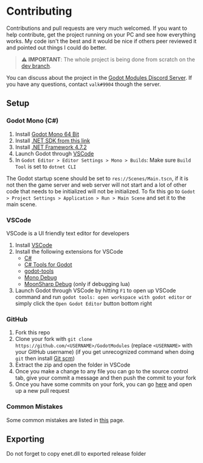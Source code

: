 # Contributing
Contributions and pull requests are very much welcomed. If you want to help contribute, get the project running on your PC and see how everything works. My code isn't the best and it would be nice if others peer reviewed it and pointed out things I could do better. 


> ⚠️ **IMPORTANT**: The whole project is being done from scratch on the [dev branch](https://github.com/GodotModules/GodotModulesCSharp/tree/dev).


You can discuss about the project in the [Godot Modules Discord Server](https://discord.gg/866cg8yfxZ). If you have any questions, contact `valk#9904` though the server.


## Setup


### Godot Mono (C#)
1. Install [Godot Mono 64 Bit](https://godotengine.org)
2. Install [.NET SDK from this link](https://dotnet.microsoft.com/en-us/download)
3. Install [.NET Framework 4.7.2](https://duckduckgo.com/?q=.net+framework+4.7.2)
4. Launch Godot through [VSCode](#vscode)
5. In `Godot Editor > Editor Settings > Mono > Builds`: Make sure `Build Tool` is set to `dotnet CLI`

The Godot startup scene should be set to `res://Scenes/Main.tscn`, if it is not then the game server and web server will not start and a lot of other code that needs to be initialized will not be initialized. To fix this go to `Godot > Project Settings > Application > Run > Main Scene` and set it to the main scene.

### VSCode
VSCode is a UI friendly text editor for developers
1. Install [VSCode](https://code.visualstudio.com)
2. Install the following extensions for VSCode
    - [C#](https://marketplace.visualstudio.com/items?itemName=ms-dotnettools.csharp)
    - [C# Tools for Godot](https://marketplace.visualstudio.com/items?itemName=neikeq.godot-csharp-vscode)
    - [godot-tools](https://marketplace.visualstudio.com/items?itemName=geequlim.godot-tools)
    - [Mono Debug](https://marketplace.visualstudio.com/items?itemName=ms-vscode.mono-debug)
    - [MoonSharp Debug](https://marketplace.visualstudio.com/items?itemName=xanathar.moonsharp-debug) (only if debugging lua)
3. Launch Godot through VSCode by hitting `F1` to open up VSCode command and run `godot tools: open workspace with godot editor` or simply click the `Open Godot Editor` button bottom right

### GitHub
1. Fork this repo
2. Clone your fork with `git clone https://github.com/<USERNAME>/GodotModules` (replace `<USERNAME>` with your GitHub username) (if you get unrecognized command when doing `git` then install [Git scm](https://git-scm.com/downloads))
3. Extract the zip and open the folder in VSCode
4. Once you make a change to any file you can go to the source control tab, give your commit a message and then push the commit to your fork
5. Once you have some commits on your fork, you can go [here](https://github.com/GodotModules/GodotModulesCSharp/pulls) and open up a new pull request

### Common Mistakes
Some common mistakes are listed in [this](https://github.com/valkyrienyanko/GodotModules/blob/main/.github/COMMON_MISTAKES.md) page.


## Exporting
Do not forget to copy enet.dll to exported release folder
